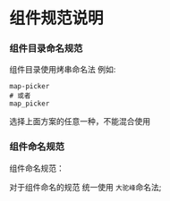 # 组件规范说明

### 组件目录命名规范

组件目录使用烤串命名法
例如:
```
map-picker
# 或者
map_picker
```
选择上面方案的任意一种，不能混合使用

### 组件命名规范
组件命名规范：

对于组件命名的规范 统一使用 `大驼峰`命名法;
